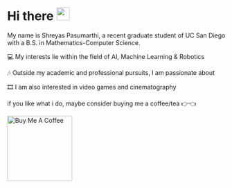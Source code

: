 # Hi there <img src="https://raw.githubusercontent.com/umenzi/umenzi/main/wave.gif" width="30px">

My name is Shreyas Pasumarthi, a recent graduate student of UC San Diego with a B.S. in Mathematics-Computer Science.

💻 My interests lie within the field of AI, Machine Learning & Robotics

🎶 Outside my academic and professional pursuits, I am passionate about 

🎞️ I am also interested in video games and cinematography

if you like what i do, maybe consider buying me a coffee/tea 👉👈

<a href="https://buymeacoffee.com/jpaefra" target="_blank"><img src="https://cdn.buymeacoffee.com/buttons/v2/default-red.png" alt="Buy Me A Coffee" width="150" ></a>

<!--
**ShreyasPasumarthi/ShreyasPasumarthi** is a ✨ _special_ ✨ repository because its `README.md` (this file) appears on your GitHub profile.

Here are some ideas to get you started:

- 🔭 I’m currently working on ...1
- 🌱 I’m currently learning ...
- 👯 I’m looking to collaborate on ...
- 🤔 I’m looking for help with ...
- 💬 Ask me about ...
- 📫 How to reach me: ...
- 😄 Pronouns: ...
- ⚡ Fun fact: ...
-->
